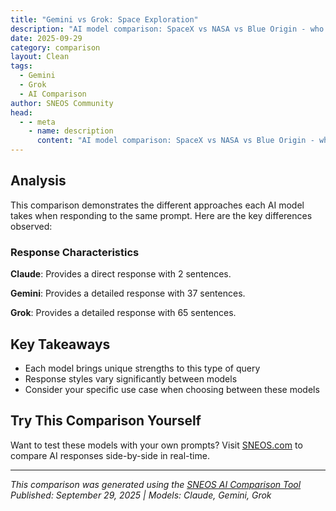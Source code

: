 ```yaml
---
title: "Gemini vs Grok: Space Exploration"
description: "AI model comparison: SpaceX vs NASA vs Blue Origin - who will get humans to Mars first?..."
date: 2025-09-29
category: comparison
layout: Clean
tags:
  - Gemini
  - Grok
  - AI Comparison
author: SNEOS Community
head:
  - - meta
    - name: description
      content: "AI model comparison: SpaceX vs NASA vs Blue Origin - who will get humans to Mars first?..."
---
```


<ChatComparison
  title="Claude vs Gemini vs Grok: Space Exploration"
  prompt="SpaceX vs NASA vs Blue Origin - who will get humans to Mars first?"
  :responses='{
    "Gemini": "This is a complex question with no definitive answer, as it depends on numerous factors including technological advancements, funding, political will, and unforeseen challenges. Here\u0027s a breakdown of each player and their prospects:\n\n**SpaceX:**\n\n*   **Strengths:**\n    *   **Rapid Innovation:** SpaceX has a track record of quickly developing and testing new technologies, like the Starship program.\n    *   **Ambition \u0026 Focus:** Elon Musk has made colonizing Mars a core mission for SpaceX, driving innovation and attracting talent.\n    *   **Funding:** SpaceX has a mix of government contracts and private investment, providing a solid financial base.\n    *   **Reusable Rockets:** Starship is designed to be fully reusable, significantly reducing the cost of Mars missions.\n*   **Weaknesses:**\n    *   **Technological Challenges:** Starship is still under development and has faced significant testing challenges, including explosions.\n    *   **Overly Optimistic Timelines:** Musk has a history of setting ambitious timelines that aren\u0027t always met.\n    *   **Regulatory Hurdles:** SpaceX needs regulatory approval for Starship launches and Mars missions, which could be complex and time-consuming.\n*   **Timeline:** Musk has stated goals of landing humans on Mars by the late 2020s, but the 2030s seem more realistic given current progress.\n\n**NASA:**\n\n*   **Strengths:**\n    *   **Experience \u0026 Expertise:** NASA has decades of experience in space exploration, including the Apollo missions and Mars rovers.\n    *   **Government Funding:** NASA has a stable source of funding from the U.S. government, though subject to political priorities.\n    *   **International Collaboration:** NASA often collaborates with other space agencies, pooling resources and expertise.\n    *   **Systematic Approach:** NASA follows a more methodical and rigorous approach to mission planning and execution, prioritizing safety and reliability.\n*   **Weaknesses:**\n    *   **Bureaucracy \u0026 Political Influence:** NASA is subject to political pressures and bureaucratic processes, which can slow down development and decision-making.\n    *   **Funding Uncertainty:** NASA\u0027s budget is subject to change depending on political priorities.\n    *   **Slower Pace of Innovation:** While NASA is a technological leader, its innovation pace can be slower compared to SpaceX.\n*   **Timeline:** NASA\u0027s current plans aim for crewed missions to Mars in the late 2030s or early 2040s, contingent on the success of the Artemis program (returning humans to the Moon).\n\n**Blue Origin:**\n\n*   **Strengths:**\n    *   **Vision \u0026 Resources:** Jeff Bezos has a long-term vision for space colonization and has invested significant personal wealth into Blue Origin.\n    *   **Gradatim Ferociter (Step-by-Step, Ferociously):** Blue Origin emphasizes a methodical and incremental approach to space development.\n    *   **New Glenn Rocket:** Blue Origin is developing the New Glenn rocket, a heavy-lift launch vehicle that could be used for Mars missions.\n*   **Weaknesses:**\n    *   **Slower Development:** Blue Origin has faced delays in its development programs and hasn\u0027t achieved the same level of success as SpaceX.\n    *   **Lack of a Mars-Specific Program:** Blue Origin doesn\u0027t have a clearly defined Mars mission plan as ambitious as SpaceX or NASA.\n    *   **Limited Flight History:** Blue Origin has fewer launch successes compared to SpaceX and NASA.\n*   **Timeline:** Blue Origin hasn\u0027t announced a specific timeline for Mars missions, but it\u0027s likely further out than SpaceX or NASA\u0027s current goals, potentially in the 2040s or later.\n\n**Who\u0027s Most Likely to Get There First?**\n\n*   **SpaceX:** The most ambitious and aggressive timeline, driven by Musk\u0027s vision and rapid innovation. However, faces significant technological and regulatory hurdles.\n*   **NASA:** A more cautious and systematic approach, with a strong focus on safety and reliability. Subject to political and budgetary constraints.\n*   **Blue Origin:** Long-term vision and significant resources, but slower development and less focus on Mars compared to the others.\n\n**Conclusion:**\n\nGiven the current trajectories, **SpaceX has the potential to be the first to land humans on Mars, but it\u0027s a high-risk, high-reward proposition.** NASA is a strong contender but will be more measured in its approach. Blue Origin is a player to watch but currently trails behind the other two in terms of Mars-specific plans and progress.\n\n**Ultimately, the race to Mars is a complex endeavor, and the winner will likely be the organization that can overcome the technological, financial, and political challenges most effectively.** It\u0027s also possible that a collaboration between these (or other) entities could be the key to achieving this ambitious goal.\n",
    "Grok": "Predicting who will get humans to Mars first among SpaceX, NASA, and Blue Origin involves analyzing their current capabilities, plans, funding, and timelines while acknowledging the inherent uncertainties of space exploration. Here\u0027s a breakdown based on available information as of late 2023:\n\n### **SpaceX (Elon Musk\u0027s Company)**\n- **Advantages**: SpaceX is currently the frontrunner due to its aggressive timeline and innovative approach. Elon Musk has repeatedly stated the goal of landing humans on Mars by the late 2020s (earliest targets around 2026-2029, though often optimistic). Their Starship system, designed for interplanetary travel, is reusable and capable of carrying large payloads and crews (potentially 100\u002B people per mission). Starship has already undergone multiple test flights, with orbital tests in progress (e.g., successful launches in 2023, despite some failures). SpaceX\u2019s track record with Falcon 9 and Crew Dragon shows they can execute complex missions quickly and at lower costs than traditional programs. They also have a partnership with NASA (via the Artemis program) for lunar missions, which could accelerate Mars tech development.\n- **Challenges**: Musk\u2019s timelines are notoriously optimistic, and Starship still needs significant testing for reliability, life support systems, and deep-space travel (e.g., radiation protection, long-duration fuel storage). Landing and returning from Mars require technologies like in-situ resource utilization (ISRU) for fuel production, which are unproven at scale. Funding is strong through private investment and contracts, but Mars missions will cost tens of billions, potentially stretching resources.\n- **Likelihood**: High. SpaceX\u2019s pace, focus on Mars as a core mission, and reusable tech give them a lead. If they hit even a delayed version of their timeline (say, early 2030s), they could outpace others.\n\n### **NASA (U.S. Government Agency)**\n- **Advantages**: NASA has decades of experience with deep-space exploration, including robotic Mars missions (e.g., Perseverance rover) and the Apollo program. Their Artemis program aims to return humans to the Moon by 2025-2026 as a stepping stone to Mars, with a stated goal of human Mars missions in the late 2030s (possibly 2039 per current roadmaps). NASA\u2019s budget (~$25 billion annually) and international partnerships (e.g., ESA, JAXA) provide substantial resources. They\u2019re developing the Space Launch System (SLS) and Orion spacecraft, tested successfully in 2022 (Artemis I), for deep-space missions. NASA also funds research into critical Mars tech like habitation and radiation shielding.\n- **Challenges**: NASA\u2019s timelines are slower due to bureaucratic processes, political dependencies, and budget constraints (funding can shift with administrations). SLS is expensive and not fully reusable, unlike Starship, potentially limiting mission frequency. Their Mars plans are less concrete than lunar ones, with focus split across multiple programs. Delays in Artemis (already pushed from 2024 to 2025-2026) suggest Mars missions could slip further into the 2040s.\n- **Likelihood**: Moderate. NASA has the expertise and infrastructure but moves cautiously and is constrained by politics and funding. They\u2019re more likely to follow SpaceX unless a major national push (akin to Apollo) accelerates their timeline.\n\n### **Blue Origin (Jeff Bezos\u0027s Company)**\n- **Advantages**: Blue Origin is focused on long-term space colonization, with Bezos envisioning millions living in space. Their New Glenn rocket, designed for heavy lift, is in development and could support lunar or Mars missions (first launch expected late 2024). They\u2019re part of NASA\u2019s Artemis program, contracted to build the Blue Moon lunar lander, gaining experience for future Mars endeavors. Blue Origin emphasizes sustainable space infrastructure, which aligns with Mars colonization needs.\n- **Challenges**: Blue Origin lags significantly behind SpaceX and NASA in terms of progress and ambition for Mars specifically. They\u2019ve had delays with New Glenn and lack a clear Mars-focused vehicle or timeline\u2014unlike SpaceX\u2019s Starship or NASA\u2019s explicit plans. Their suborbital New Shepard has flown humans, but they\u2019re far from deep-space capabilities. Funding, while backed by Bezos\u2019s wealth, seems less aggressively deployed compared to SpaceX\u2019s rapid iteration. Mars isn\u2019t their near-term priority; lunar and orbital habitats are.\n- **Likelihood**: Low. Blue Origin could play a supporting role (e.g., via tech or partnerships) but is unlikely to lead a Mars mission before the others. Their timeline likely stretches beyond the 2040s for a direct Mars push, if they pursue it at all.\n\n### **Comparison of Key Factors**\n- **Timeline Aggressiveness**: SpaceX targets late 2020s/early 2030s; NASA aims for late 2030s; Blue Origin has no clear Mars timeline.\n- **Technology Readiness**: SpaceX\u2019s Starship is closest to a Mars-capable system (though unproven); NASA\u2019s SLS/Orion is tested but not Mars-specific yet; Blue Origin\u2019s tech is embryonic for deep space.\n- **Funding \u0026 Resources**: SpaceX relies on private capital and contracts (flexible but risky); NASA has stable government funding (but limited); Blue Origin has Bezos\u2019s backing but slower spending.\n- **Mission Focus**: Mars is SpaceX\u2019s ultimate goal; NASA treats it as a long-term objective after the Moon; Blue Origin prioritizes broader space infrastructure over Mars.\n\n### **Conclusion and Prediction**\nSpaceX is the most likely to get humans to Mars first, potentially in the early 2030s, due to their singular focus, rapid development cycle, and Musk\u2019s drive\u2014though delays to mid-2030s are plausible given technical hurdles. NASA is a strong contender for a later mission (late 2030s or early 2040s) with a more methodical, government-backed approach, and could leapfrog SpaceX if political will (e.g., a new space race) or SpaceX failures intervene. Blue Origin is a distant third, lacking the near-term focus or tech to compete for \u201Cfirst to Mars\u201D but could become relevant in later decades or as a partner.\n\n**Caveats**: Unforeseen challenges (technical failures, funding issues, geopolitical events) could delay all players. A collaborative effort (e.g., SpaceX and NASA combining resources) isn\u2019t out of the question and could shift timelines. Mars remains a monumental challenge\u2014radiation, landing safety, and life support are unsolved at human scale\u2014and the \u201Cfirst\u201D landing might be symbolic rather than sustainable without decades of follow-up. For now, bet on SpaceX, with an eye on NASA as a dark horse. What do you think\u2014any wildcard factors I missed?"
  }'
  published-date="16:28"
/>

## Analysis

This comparison demonstrates the different approaches each AI model takes when responding to the same prompt. Here are the key differences observed:

### Response Characteristics

**Claude**: Provides a direct response with 2 sentences. 

**Gemini**: Provides a detailed response with 37 sentences. 

**Grok**: Provides a detailed response with 65 sentences. 

## Key Takeaways

- Each model brings unique strengths to this type of query
- Response styles vary significantly between models
- Consider your specific use case when choosing between these models

## Try This Comparison Yourself

Want to test these models with your own prompts? Visit [SNEOS.com](https://sneos.com) to compare AI responses side-by-side in real-time.

---

*This comparison was generated using the [SNEOS AI Comparison Tool](https://sneos.com)*
*Published: September 29, 2025 | Models: Claude, Gemini, Grok*
